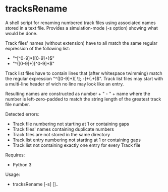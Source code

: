 tracksRename
============

A shell script for renaming numbered track files using associated names stored
in a text file.
Provides a simulation-mode (-s option) showing what would be done.

Track files' names (without extension) have to all match the same regular
expression of the following list:
* "^[^0-9]*([0-9]+)$"
* "^([0-9]+)[^0-9]*$"

Track list files have to contain lines that (after whitespace twimming) match
the regular expression "^([0-9]+)[ \t;\.\-]+(.+)$".
Track list files may start with a multi-line header of wich no line may look
like an entry.

Resulting names are constructed as number + " - " + name where the number is
left-zero-padded to match the string length of the greatest track file number.

Detected errors:
* Track file numbering not starting at 1 or containing gaps
* Track files' names containing duplicate numbers
* Track files are not stored in the same directory
* Track list entry numbering not starting at 1 or containing gaps
* Track list not containing exactly one entry for every Track file

Requires:
* Python 3

Usage:
* tracksRename [-s] <tracklistpath> <trachfilepath> [<trachfilepath>]..
